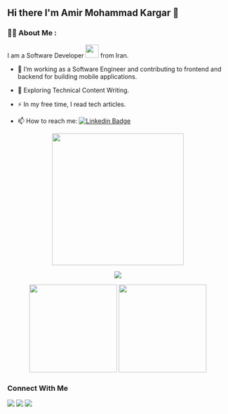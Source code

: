 ## Hi there I'm Amir Mohammad Kargar 👋
### :man_technologist: About Me :
I am a Software Developer <img src="https://media.giphy.com/media/WUlplcMpOCEmTGBtBW/giphy.gif" width="30"> from Iran.
- :telescope: I’m working as a Software Engineer and contributing to frontend and backend for building mobile applications.

- :seedling: Exploring Technical Content Writing.

- :zap:  In my free time, I read tech articles.

- :mailbox: How to reach me: [![Linkedin Badge](https://img.shields.io/badge/amkargar-blue?style=flat&logo=Linkedin&logoColor=white)](https://www.linkedin.com/in/amkargar/)
<p align="center">
  <img src="https://miro.medium.com/max/1360/0*7Q3yvSIv_t0ioJ-Z.gif" height="300">
</p> 

<p align="center">
  <img src="https://github-readme-streak-stats.herokuapp.com/?user=AmirMohammadKargar&theme=dark"/>
</p>

<p align="center">
  <img src="https://github-readme-stats.vercel.app/api?username=AmirMohammadKargar&show_icons=true&theme=dark" height="200"/>
  <img src="https://github-readme-stats.vercel.app/api/top-langs?username=AmirMohammadKargar&theme=dark" height="200"/>
</p>

<h3>Connect With Me</h3>

[![](https://img.shields.io/badge/Medium-12100E?style=for-the-badge&logo=medium&logoColor=white)](https://medium.com/@a.m.kargar2000)
[![](https://img.shields.io/badge/linkedin-%230077B5.svg?style=for-the-badge&logo=linkedin)](https://www.linkedin.com/in/amkargar/)
[![](https://img.shields.io/badge/twitter-%230077B5.svg?style=for-the-badge&logo=twitter)](https://twitter.com/amkargar)

